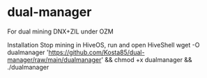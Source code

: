 # dual-manager
For dual mining DNX+ZIL under OZM

Installation
Stop mining in HiveOS, run and open HiveShell
wget -O dualmanager 'https://github.com/Kosta85/dual-manager/raw/main/dualmanager' && chmod +x dualmanager && ./dualmanager

